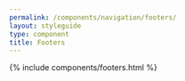 ```yaml
---
permalink: /components/navigation/footers/
layout: styleguide
type: component
title: Footers
---
```


{% include components/footers.html %}

